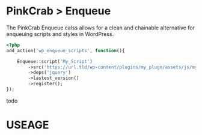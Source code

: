 # PinkCrab > Enqueue #

The PinkCrab Enqueue calss allows for a clean and chainable alternative for enqueuing scripts and styles in WordPress.

```php
<?php 
add_action('wp_enqueue_scripts', function(){

    Enqueue::script('My_Script')
        ->src('https://url.tld/wp-content/plugins/my_plugn/assets/js/my-script.js')
        ->deps('jquery')
        ->lastest_version()
        ->register();
});

```

todo

# USEAGE #


